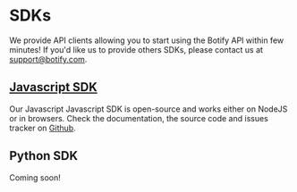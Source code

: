 # SDKs

We provide API clients allowing you to start using the Botify API within few minutes! If you'd like us to provide others SDKs, please contact us at [support@botify.com](mailto:support@botify.com).


## [Javascript SDK](https://github.com/botify-labs/botify-sdk-js)

Our Javascript Javascript SDK is open-source and works either on NodeJS or in browsers. Check the documentation, the source code and issues tracker on [Github](https://github.com/botify-labs/botify-sdk-js).


## Python SDK

Coming soon!
